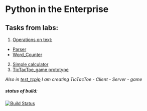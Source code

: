 # Python in the Enterprise

## Tasks from labs:

1. [Operations on text:](Lab_01)
  - [Parser](Lab_01/Prblm_1)
  - [Word_Counter](Lab_01/Prblm_2)
2. [Simple calculator](Lab_02)
3. [TicTacToe_game prototype](Lab_03)

*Also in [test_tcpip](../../tree/test_tcpip) I am creating TicTacToe - Client - Server - game*

##### status of build:

[![Build Status](https://travis-ci.org/embchnk/PitE.svg?branch=master)](https://travis-ci.org/embchnk/PitE)


